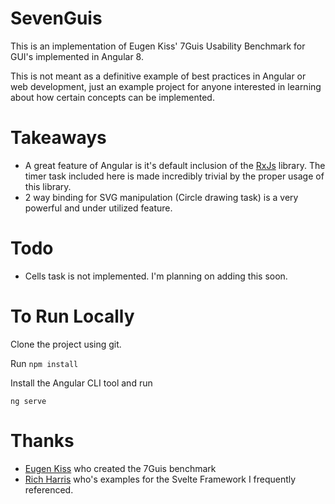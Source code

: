 # SevenGuis

This is an implementation of Eugen Kiss' 7Guis Usability Benchmark 
for GUI's implemented in Angular 8.

This is not meant as a definitive example of best practices in Angular or web development,
just an example project for anyone interested in learning about how certain concepts can be implemented.


# Takeaways
* A great feature of Angular is it's default inclusion of the [RxJs](https://rxjs-dev.firebaseapp.com/) library.
The timer task included here is made incredibly trivial by the proper usage of this library.
* 2 way binding for SVG manipulation (Circle drawing task) is a very powerful and under utilized feature.

# Todo
* Cells task is not implemented. I'm planning on adding this soon. 

# To Run Locally

Clone the project using git.

Run `npm install`

Install the Angular CLI tool and run

`ng serve`

# Thanks
* [Eugen Kiss](https://eugenkiss.github.io/7guis/) who created the 7Guis benchmark
* [Rich Harris](https://github.com/Rich-Harris) who's examples for the Svelte Framework I frequently referenced.


